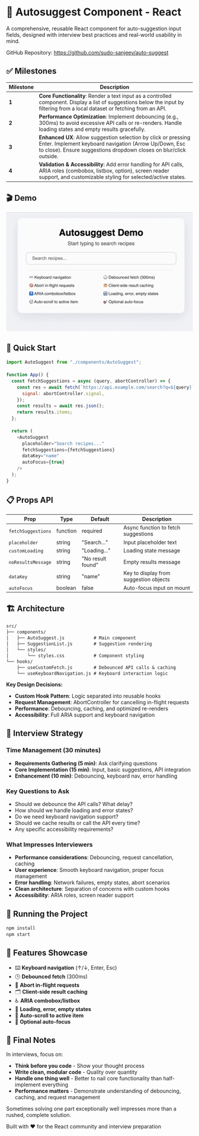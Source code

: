 # 🧩 Autosuggest Component - React

A comprehensive, reusable React component for auto-suggestion input fields, designed with interview best practices and real-world usability in mind.

GitHub Repository: https://github.com/sudo-sanjeev/auto-suggest

## ✅ Milestones

| Milestone | Description                                                                                                                                                                                    |
| --------- | ---------------------------------------------------------------------------------------------------------------------------------------------------------------------------------------------- |
| **1**     | **Core Functionality**: Render a text input as a controlled component. Display a list of suggestions below the input by filtering from a local dataset or fetching from an API.                |
| **2**     | **Performance Optimization**: Implement debouncing (e.g., 300ms) to avoid excessive API calls or re-renders. Handle loading states and empty results gracefully.                               |
| **3**     | **Enhanced UX**: Allow suggestion selection by click or pressing Enter. Implement keyboard navigation (Arrow Up/Down, Esc to close). Ensure suggestions dropdown closes on blur/click outside. |
| **4**     | **Validation & Accessibility**: Add error handling for API calls, ARIA roles (combobox, listbox, option), screen reader support, and customizable styling for selected/active states.          |

## 🎬 Demo

![Autosuggest Demo](./src/assets/demo.gif)

## 🚀 Quick Start

```javascript
import AutoSuggest from "./components/AutoSuggest";

function App() {
  const fetchSuggestions = async (query, abortController) => {
    const res = await fetch(`https://api.example.com/search?q=${query}`, {
      signal: abortController.signal,
    });
    const results = await res.json();
    return results.items;
  };

  return (
    <AutoSuggest
      placeholder="Search recipes..."
      fetchSuggestions={fetchSuggestions}
      dataKey="name"
      autoFocus={true}
    />
  );
}
```

## 📋 Props API

| Prop               | Type     | Default           | Description                            |
| ------------------ | -------- | ----------------- | -------------------------------------- |
| `fetchSuggestions` | function | required          | Async function to fetch suggestions    |
| `placeholder`      | string   | "Search..."       | Input placeholder text                 |
| `customLoading`    | string   | "Loading..."      | Loading state message                  |
| `noResultsMessage` | string   | "No result found" | Empty results message                  |
| `dataKey`          | string   | "name"            | Key to display from suggestion objects |
| `autoFocus`        | boolean  | false             | Auto-focus input on mount              |

## 🏗️ Architecture

```
src/
├── components/
│   ├── AutoSuggest.js           # Main component
│   ├── SuggestionList.js        # Suggestion rendering
│   └── styles/
│       └── styles.css           # Component styling
└── hooks/
    ├── useCustomFetch.js        # Debounced API calls & caching
    └── useKeyboardNavigation.js # Keyboard interaction logic
```

**Key Design Decisions:**

- **Custom Hook Pattern**: Logic separated into reusable hooks
- **Request Management**: AbortController for cancelling in-flight requests
- **Performance**: Debouncing, caching, and optimized re-renders
- **Accessibility**: Full ARIA support and keyboard navigation

## 🧪 Interview Strategy

### Time Management (30 minutes)

- **Requirements Gathering (5 min)**: Ask clarifying questions
- **Core Implementation (15 min)**: Input, basic suggestions, API integration
- **Enhancement (10 min)**: Debouncing, keyboard nav, error handling

### Key Questions to Ask

- Should we debounce the API calls? What delay?
- How should we handle loading and error states?
- Do we need keyboard navigation support?
- Should we cache results or call the API every time?
- Any specific accessibility requirements?

### What Impresses Interviewers

- **Performance considerations**: Debouncing, request cancellation, caching
- **User experience**: Smooth keyboard navigation, proper focus management
- **Error handling**: Network failures, empty states, abort scenarios
- **Clean architecture**: Separation of concerns with custom hooks
- **Accessibility**: ARIA roles, screen reader support

## 🚀 Running the Project

```bash
npm install
npm start
```

## 📖 Features Showcase

- ⌨️ **Keyboard navigation** (↑/↓, Enter, Esc)
- 🕒 **Debounced fetch** (300ms)
- 🚫 **Abort in-flight requests**
- 🗂️ **Client-side result caching**
- ♿ **ARIA combobox/listbox**
- 🔄 **Loading, error, empty states**
- 🧭 **Auto-scroll to active item**
- 🎯 **Optional auto-focus**

## 📝 Final Notes

In interviews, focus on:

- **Think before you code** - Show your thought process
- **Write clean, modular code** - Quality over quantity
- **Handle one thing well** - Better to nail core functionality than half-implement everything
- **Performance matters** - Demonstrate understanding of debouncing, caching, and request management

Sometimes solving one part exceptionally well impresses more than a rushed, complete solution.

Built with ❤️ for the React community and interview preparation
